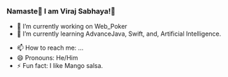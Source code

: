 ### Namaste🙏 I am Viraj Sabhaya!👋

- 🔭 I’m currently working on Web_Poker
- 🌱 I’m currently learning AdvanceJava, Swift, and, Artificial Intelligence.
<!-- - 👯 I’m looking to collaborate on ... 
- 🤔 I’m looking for help with ...
- 💬 Ask me about ...   -->
- 📫 How to reach me: ...
- 😄 Pronouns: He/Him
- ⚡ Fun fact: I like Mango salsa.
